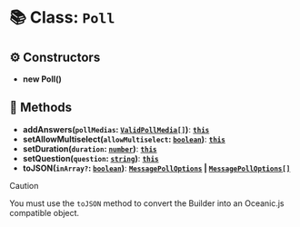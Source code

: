# 📚 Class: `Poll`

## ⚙️ Constructors

- **new Poll()**

## 🔧 Methods

- **addAnswers(`pollMedias`: [`ValidPollMedia[]`][ValidPollMediaURL])**: **[`this`][ThisURL]**
- **setAllowMultiselect(`allowMultiselect`: [`boolean`][BooleanURL])**: **[`this`][ThisURL]**
- **setDuration(`duration`: [`number`][NumberURL])**: **[`this`][ThisURL]**
- **setQuestion(`question`: [`string`][StringURL])**: **[`this`][ThisURL]**
- **toJSON(`inArray?`: [`boolean`][BooleanURL])**: **[`MessagePollOptions`][MessagePollOptionsURL] | [`MessagePollOptions[]`][MessagePollOptionsURL]**

> [!CAUTION]
> You must use the `toJSON` method to convert the Builder into an Oceanic.js compatible object.

[BooleanURL]: https://developer.mozilla.org/en-US/docs/Web/JavaScript/Reference/Global_Objects/Boolean
[MessagePollOptionsURL]: https://docs.oceanic.ws/dev/interfaces/Types_Channels.MessagePollOptions.html
[NumberURL]: https://developer.mozilla.org/en-US/docs/Web/JavaScript/Reference/Global_Objects/Number
[StringURL]: https://developer.mozilla.org/en-US/docs/Web/JavaScript/Reference/Global_Objects/String
[ThisURL]: https://developer.mozilla.org/en-US/docs/Web/JavaScript/Reference/Operators/this
[ValidPollMediaURL]: https://github.com/FancyStudioTeam/OceanicBuilders/blob/main/src/types.ts#L36
